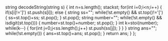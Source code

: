 string decodeString(string s)
{
int n=s.length();
stack<char>st;
for(int i=0;i<n;i++)
{
if(s[i]!=']')
st.push(s[i]);
else
{
string ss="";
while(!st.empty() && st.top()!='[')
{
ss=st.top()+ss;
st.pop();
}
st.pop();
string number="";
while(!st.empty() && isdigit(st.top()))
{
number=st.top()+number;
st.pop();
}
int k=stoi(number);
while(k--)
{
for(int j=0;j<ss.length();j++)
st.push(ss[j]);
}
}
}
string ans="";
while(!st.empty())
{
ans=st.top()+ans;
st.pop();
}
return ans;
}
};